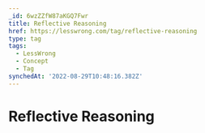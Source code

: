```yaml
---
_id: 6wzZZfW87aKGQ7Fwr
title: Reflective Reasoning
href: https://lesswrong.com/tag/reflective-reasoning
type: tag
tags:
  - LessWrong
  - Concept
  - Tag
synchedAt: '2022-08-29T10:48:16.382Z'
---
```

# Reflective Reasoning

